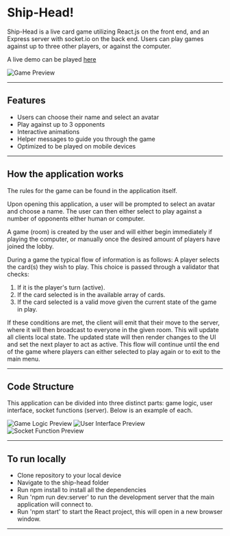 # Ship-Head!

Ship-Head is a live card game utilizing React.js on the front end, and an Express server with socket.io on the back end. Users can play games against up to three other players, or against the computer.

A live demo can be played [here](https://ship-head.vercel.app/)

![Game Preview](https://i.imgur.com/OW8f9td.png)

---

## Features

- Users can choose their name and select an avatar
- Play against up to 3 opponents
- Interactive animations
- Helper messages to guide you through the game
- Optimized to be played on mobile devices

---

## How the application works

The rules for the game can be found in the application itself.

Upon opening this application, a user will be prompted to select an avatar and choose a name. The user can then either select to play against a number of opponents either human or computer.

A game (room) is created by the user and will either begin immediately if playing the computer, or manually once the desired amount of players have joined the lobby.

During a game the typical flow of information is as follows:
A player selects the card(s) they wish to play. This choice is passed through a validator that checks:

1. If it is the player's turn (active).
2. If the card selected is in the available array of cards.
3. If the card selected is a valid move given the current state of the game in play.

If these conditions are met, the client will emit that their move to the server, where it will then broadcast to everyone in the given room. This will update all clients local state. The updated state will then render changes to the UI and set the next player to act as active. This flow will continue until the end of the game where players can either selected to play again or to exit to the main menu.

---

## Code Structure

This application can be divided into three distinct parts: game logic, user interface, socket functions (server). Below is an example of each.

![Game Logic Preview](https://i.imgur.com/A0zXhvp.png)
![User Interface Preview](https://i.imgur.com/W9j6KYE.png)
![Socket Function Preview](https://i.imgur.com/9w8tDJE.png)

---

## To run locally

- Clone repository to your local device
- Navigate to the ship-head folder
- Run npm install to install all the dependencies
- Run 'npm run dev:server' to run the development server that the main application will connect to.
- Run 'npm start' to start the React project, this will open in a new browser window.

---

